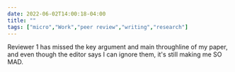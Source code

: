 ---date: 2022-06-02T14:00:18-04:00title: ""tags: ["micro","Work","peer review","writing","research"]---Reviewer 1 has missed the key argument and main throughline of my paper, and even though the editor says I can ignore them, it's still making me SO MAD.